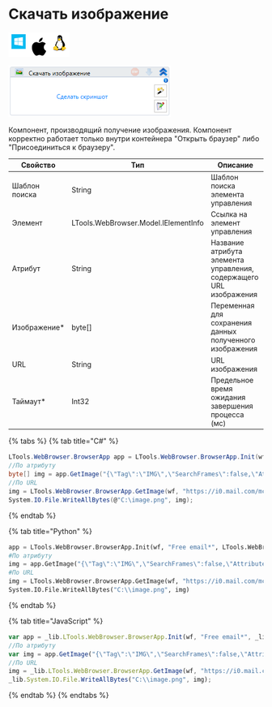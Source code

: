 # Скачать изображение

![](../../../resources/activities/basic/browser/image-100-1-1-1-1-1-1-1-2-319.png)

![](../../../resources/activities/basic/browser/image-355.png)

Компонент, производящий получение изображения. Компонент корректно работает только внутри контейнера "Открыть браузер" либо "Присоединиться к браузеру".

| Свойство      | Тип                                  | Описание                                                           |
| ------------- | ------------------------------------ | ------------------------------------------------------------------ |
| Шаблон поиска | String                               | Шаблон поиска элемента управления                                  |
| Элемент       | LTools.WebBrowser.Model.IElementInfo | Ссылка на элемент управления                                       |
| Атрибут       | String                               | Название атрибута элемента управления, содержащего URL изображения |
| Изображение\* | byte\[]                              | Переменная для сохранения данных полученного изображения           |
| URL           | String                               | URL изображения                                                    |
| Таймаут\*     | Int32                                | Предельное время ожидания завершения процесса (мс)                 |

{% tabs %}
{% tab title="C#" %}
```csharp
LTools.WebBrowser.BrowserApp app = LTools.WebBrowser.BrowserApp.Init(wf, "Free email*", LTools.WebBrowser.Model.BrowserTypes_Short.IE);
//По атрибуту
byte[] img = app.GetImage("{\"Tag\":\"IMG\",\"SearchFrames\":false,\"Attributes\":[{\"Key\":\"CLASS\",\"Value\":\"lazyImg\"}]}", "src");	
//По URL
img = LTools.WebBrowser.BrowserApp.GetImage(wf, "https://i0.mail.com/mcom/574/10358574%2Cpd=2%2Cf=teaser-card-s/.jpg");
System.IO.File.WriteAllBytes(@"C:\image.png", img);
```
{% endtab %}

{% tab title="Python" %}
```python
app = LTools.WebBrowser.BrowserApp.Init(wf, "Free email*", LTools.WebBrowser.Model.BrowserTypes_Short.IE)
#По атрибуту
img = app.GetImage("{\"Tag\":\"IMG\",\"SearchFrames\":false,\"Attributes\":[{\"Key\":\"CLASS\",\"Value\":\"lazyImg\"}]}", "src")
#По URL
img = LTools.WebBrowser.BrowserApp.GetImage(wf, "https://i0.mail.com/mcom/574/10358574%2Cpd=2%2Cf=teaser-card-s/.jpg")
System.IO.File.WriteAllBytes("C:\\image.png", img)
```
{% endtab %}

{% tab title="JavaScript" %}
```javascript
var app = _lib.LTools.WebBrowser.BrowserApp.Init(wf, "Free email*", _lib.LTools.WebBrowser.Model.BrowserTypes_Short.IE);
//По атрибуту
var img = app.GetImage("{\"Tag\":\"IMG\",\"SearchFrames\":false,\"Attributes\":[{\"Key\":\"CLASS\",\"Value\":\"lazyImg\"}]}", "src");	
//По URL
img = _lib.LTools.WebBrowser.BrowserApp.GetImage(wf, "https://i0.mail.com/mcom/574/10358574%2Cpd=2%2Cf=teaser-card-s/.jpg");
_lib.System.IO.File.WriteAllBytes("C:\\image.png", img);
```
{% endtab %}
{% endtabs %}
